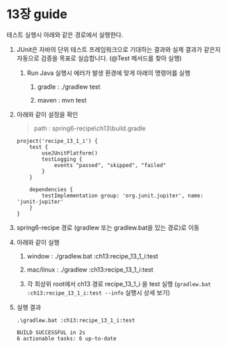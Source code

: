 # 13장 guide

테스트 실행시 아래와 같은 경로에서 실행한다. 

1. JUnit은 자바의 단위 테스트 프레임워크으로 기대하는 결과와 실제 결과가 같은지 자동으로 검증을 목표로 실습합니다. (@Test 메서드를 찾아 실행)

    1. Run Java 실행시 에러가 발생 환경에 맞게 아래의 명령어를 실행 

        1. gradle : ./gradlew test

        2. maven : mvn test

2. 아래와 같이 설정을 확인 

    > path : spring6-recipe\ch13\build.gradle

    ```
    project('recipe_13_1_i') {
        test {
            useJUnitPlatform()
            testLogging {
                events "passed", "skipped", "failed"
            }
        }

        dependencies {
            testImplementation group: 'org.junit.jupiter', name: 'junit-jupiter'
        }
    }

    ```




3. spring6-recipe 경로 (gradlew  또는 gradlew.bat을 있는 경로)로 이동

4. 아래와 같이 실행

    1. window : ./gradlew.bat  :ch13:recipe_13_1_i:test 

    2. mac/linux : ./gradlew  :ch13:recipe_13_1_i:test 

    3. 각 최상위 root에서 ch13 경로 recipe_13_1_i 을 test 실행   (`gradlew.bat  :ch13:recipe_13_1_i:test --info` 실행시 상세 보기) 

5. 실행 결과 

    ```
    .\gradlew.bat :ch13:recipe_13_1_i:test       

    BUILD SUCCESSFUL in 2s
    6 actionable tasks: 6 up-to-date
    ```

